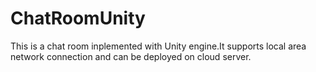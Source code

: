 # ChatRoomUnity
This is a chat room inplemented with Unity engine.It supports local area network connection and can be deployed on cloud server.
